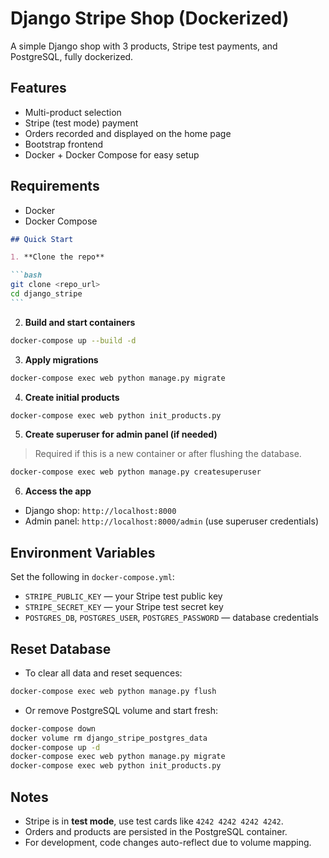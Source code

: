 # Django Stripe Shop (Dockerized)

A simple Django shop with 3 products, Stripe test payments, and PostgreSQL, fully dockerized.

## Features

- Multi-product selection
- Stripe (test mode) payment
- Orders recorded and displayed on the home page
- Bootstrap frontend
- Docker + Docker Compose for easy setup

## Requirements

- Docker
- Docker Compose

````markdown
## Quick Start

1. **Clone the repo**

```bash
git clone <repo_url>
cd django_stripe
```
````

2. **Build and start containers**

```bash
docker-compose up --build -d
```

3. **Apply migrations**

```bash
docker-compose exec web python manage.py migrate
```

4. **Create initial products**

```bash
docker-compose exec web python init_products.py
```

5. **Create superuser for admin panel (if needed)**

> Required if this is a new container or after flushing the database.

```bash
docker-compose exec web python manage.py createsuperuser
```

6. **Access the app**

- Django shop: `http://localhost:8000`
- Admin panel: `http://localhost:8000/admin` (use superuser credentials)

## Environment Variables

Set the following in `docker-compose.yml`:

- `STRIPE_PUBLIC_KEY` — your Stripe test public key
- `STRIPE_SECRET_KEY` — your Stripe test secret key
- `POSTGRES_DB`, `POSTGRES_USER`, `POSTGRES_PASSWORD` — database credentials

## Reset Database

- To clear all data and reset sequences:

```bash
docker-compose exec web python manage.py flush
```

- Or remove PostgreSQL volume and start fresh:

```bash
docker-compose down
docker volume rm django_stripe_postgres_data
docker-compose up -d
docker-compose exec web python manage.py migrate
docker-compose exec web python init_products.py
```

## Notes

- Stripe is in **test mode**, use test cards like `4242 4242 4242 4242`.
- Orders and products are persisted in the PostgreSQL container.
- For development, code changes auto-reflect due to volume mapping.
